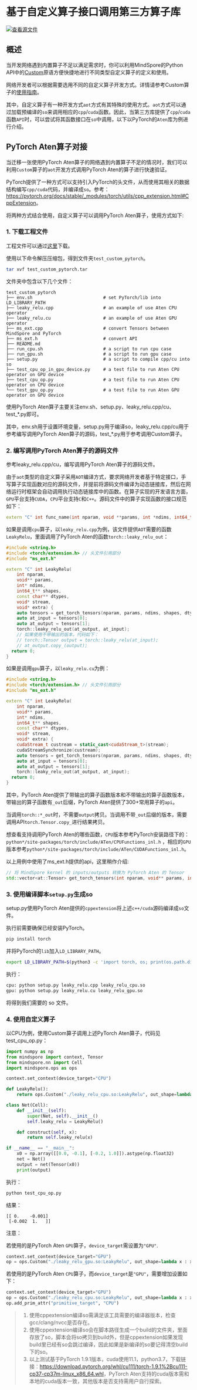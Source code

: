 # 基于自定义算子接口调用第三方算子库

[![查看源文件](https://mindspore-website.obs.cn-north-4.myhuaweicloud.com/website-images/r1.7/resource/_static/logo_source.png)](https://gitee.com/mindspore/docs/blob/r1.7/docs/mindspore/source_zh_cn/migration_guide/use_third_party_op.md)

## 概述

当开发网络遇到内置算子不足以满足需求时，你可以利用MindSpore的Python API中的[Custom](https://www.mindspore.cn/docs/zh-CN/r1.7/api_python/ops/mindspore.ops.Custom.html#mindspore-ops-custom)原语方便快捷地进行不同类型自定义算子的定义和使用。

网络开发者可以根据需要选用不同的自定义算子开发方式。详情请参考Custom算子的[使用指南](https://www.mindspore.cn/tutorials/experts/zh-CN/r1.7/operation/op_custom.html)。

其中，自定义算子有一种开发方式`aot`方式有其特殊的使用方式。`aot`方式可以通过加载预编译的`so`来调用相应的`cpp`/`cuda`函数。因此，当第三方库提供了`cpp`/`cuda`函数`API`时，可以尝试将其函数接口在`so`中调用，以下以PyTorch的`Aten`库为例进行介绍。

## PyTorch Aten算子对接

当迁移一张使用PyTorch Aten算子的网络遇到内置算子不足的情况时，我们可以利用`Custom`算子的`aot`开发方式调用PyTorch Aten的算子进行快速验证。

PyTorch提供了一种方式可以支持引入PyTorch的头文件，从而使用其相关的数据结构编写`cpp/cuda`代码，并编译成`so`。参考：<https://pytorch.org/docs/stable/_modules/torch/utils/cpp_extension.html#CppExtension>。

将两种方式结合使用，自定义算子可以调用PyTorch Aten算子，使用方式如下:

### 1. 下载工程文件

工程文件可以通过[这里](https://mindspore-website.obs.cn-north-4.myhuaweicloud.com/notebook/migration_guide/test_custom_pytorch.tar)下载。

使用以下命令解压压缩包，得到文件夹`test_custom_pytorch`。

```bash
tar xvf test_custom_pytorch.tar
```

文件夹中包含以下几个文件：

```text
test_custom_pytorch
├── env.sh                           # set PyTorch/lib into LD_LIBRARY_PATH
├── leaky_relu.cpp                   # an example of use Aten CPU operator
├── leaky_relu.cu                    # an example of use Aten GPU operator
├── ms_ext.cpp                       # convert Tensors between MindSpore and PyTorch
├── ms_ext.h                         # convert API
├── README.md
├── run_cpu.sh                       # a script to run cpu case
├── run_gpu.sh                       # a script to run gpu case
├── setup.py                         # a script to compile cpp/cu into so
├── test_cpu_op_in_gpu_device.py     # a test file to run Aten CPU operator on GPU device
├── test_cpu_op.py                   # a test file to run Aten CPU operator on CPU device
└── test_gpu_op.py                   # a test file to run Aten GPU operator on GPU device
```

使用PyTorch Aten算子主要关注env.sh、setup.py、leaky_relu.cpp/cu、test_*.py即可。

其中，env.sh用于设置环境变量，setup.py用于编译so，leaky_relu.cpp/cu用于参考编写调用PyTorch Aten算子的源码，test_*.py用于参考调用Custom算子。

### 2. 编写调用PyTorch Aten算子的源码文件

参考leaky_relu.cpp/cu，编写调用PyTorch Aten算子的源码文件。

由于`aot`类型的自定义算子采用`AOT`编译方式，要求网络开发者基于特定接口，手写算子实现函数对应的源码文件，并提前将源码文件编译为动态链接库，然后在网络运行时框架会自动调用执行动态链接库中的函数。在算子实现的开发语言方面，`GPU`平台支持`CUDA`，`CPU`平台支持`C`和`C++`。源码文件中的算子实现函数的接口规范如下：

```cpp
extern "C" int func_name(int nparam, void **params, int *ndims, int64_t **shapes, const char **dtypes, void *stream, void *extra);

```

如果是调用`cpu`算子，以`leaky_relu.cpp`为例，该文件提供`AOT`需要的函数`LeakyRelu`，里面调用了PyTorch Aten的函数`torch::leaky_relu_out`：

```cpp
#include <string.h>
#include <torch/extension.h> // 头文件引用部分
#include "ms_ext.h"

extern "C" int LeakyRelu(
    int nparam,
    void** params,
    int* ndims,
    int64_t** shapes,
    const char** dtypes,
    void* stream,
    void* extra) {
    auto tensors = get_torch_tensors(nparam, params, ndims, shapes, dtypes, c10::kCPU);
    auto at_input = tensors[0];
    auto at_output = tensors[1];
    torch::leaky_relu_out(at_output, at_input);
    // 如果使用不带输出的版本，代码如下：
    // torch::Tensor output = torch::leaky_relu(at_input);
    // at_output.copy_(output);
  return 0;
}

```

如果是调用`gpu`算子，以`leaky_relu.cu`为例：

```cpp
#include <string.h>
#include <torch/extension.h> // 头文件引用部分
#include "ms_ext.h"

extern "C" int LeakyRelu(
    int nparam,
    void** params,
    int* ndims,
    int64_t** shapes,
    const char** dtypes,
    void* stream,
    void* extra) {
    cudaStream_t custream = static_cast<cudaStream_t>(stream);
    cudaStreamSynchronize(custream);
    auto tensors = get_torch_tensors(nparam, params, ndims, shapes, dtypes, c10::kCUDA);
    auto at_input = tensors[0];
    auto at_output = tensors[1];
    torch::leaky_relu_out(at_output, at_input);
  return 0;
}
```

其中，PyTorch Aten提供了带输出的算子函数版本和不带输出的算子函数版本，带输出的算子函数有`_out`后缀，PyTorch Aten提供了300+常用算子的`api`。

当调用`torch::*_out`时，不需要`output`拷贝。当调用不带`_out`后缀的版本，需要调用API`torch.Tensor.copy_`进行结果拷贝。

想查看支持调用PyTorch Aten的哪些函数，`CPU`版本参考PyTorch安装路径下的：`python*/site-packages/torch/include/ATen/CPUFunctions_inl.h` ，相应的`GPU`版本参考`python*/site-packages/torch/include/ATen/CUDAFunctions_inl.h`。

以上用例中使用了ms_ext.h提供的api，这里稍作介绍:

```cpp
// 将 MindSpore kernel 的 inputs/outputs 转换为 PyTorch Aten 的 Tensor
std::vector<at::Tensor> get_torch_tensors(int nparam, void** params, int* ndims, int64_t** shapes, const char** dtypes, c10::Device device) ;
```

### 3. 使用编译脚本`setup.py`生成so

setup.py使用PyTorch Aten提供的`cppextension`将上述`c++/cuda`源码编译成`so`文件。

执行前需要确保已经安装PyTorch。

```bash
pip install torch
```

并将PyTorch的`lib`加入`LD_LIBRARY_PATH`。

```bash
export LD_LIBRARY_PATH=$(python3 -c 'import torch, os; print(os.path.dirname(torch.__file__))')/lib:$LD_LIBRARY_PATH
```

执行：

```bash
cpu: python setup.py leaky_relu.cpp leaky_relu_cpu.so
gpu: python setup.py leaky_relu.cu leaky_relu_gpu.so
```

将得到我们需要的 so 文件。

### 4. 使用自定义算子

以CPU为例，使用Custom算子调用上述PyTorch Aten算子，代码见test_cpu_op.py：

```python
import numpy as np
from mindspore import context, Tensor
from mindspore.nn import Cell
import mindspore.ops as ops

context.set_context(device_target="CPU")

def LeakyRelu():
    return ops.Custom("./leaky_relu_cpu.so:LeakyRelu", out_shape=lambda x : x, out_dtype=lambda x : x, func_type="aot")

class Net(Cell):
    def __init__(self):
        super(Net, self).__init__()
        self.leaky_relu = LeakyRelu()

    def construct(self, x):
        return self.leaky_relu(x)

if __name__ == "__main__":
    x0 = np.array([[0.0, -0.1], [-0.2, 1.0]]).astype(np.float32)
    net = Net()
    output = net(Tensor(x0))
    print(output)
```

执行：

```bash
python test_cpu_op.py
```

结果：

```text
[[ 0.    -0.001]
 [-0.002  1.   ]]
```

注意：

若使用的是PyTorch Aten `GPU`算子，`device_target`需设置为`"GPU"`.

```python
context.set_context(device_target="GPU")
op = ops.Custom("./leaky_relu_gpu.so:LeakyRelu", out_shape=lambda x : x, out_dtype=lambda x : x, func_type="aot")
```

若使用的是PyTorch Aten `CPU`算子，而`device_target`是`"GPU"`，需要增加设置如下：

```python
context.set_context(device_target="GPU")
op = ops.Custom("./leaky_relu_cpu.so:LeakyRelu", out_shape=lambda x : x, out_dtype=lambda x : x, func_type="aot")
op.add_prim_attr("primitive_target", "CPU")
```

> 1. 使用cppextension编译so需满足该工具需要的编译器版本，检查gcc/clang/nvcc是否存在。
> 2. 使用cppextension编译so会在脚本路径生成一个build的文件夹，里面存放了so，脚本会将so拷贝到build外，但是cppextension如果发现build里已经有so会跳过编译，因此如果是新编译的so要记得清空build下的so。
> 3. 以上测试基于PyTorch 1.9.1版本，cuda使用11.1，python3.7，下载链接：<https://download.pytorch.org/whl/cu111/torch-1.9.1%2Bcu111-cp37-cp37m-linux_x86_64.whl>，PyTorch Aten支持的cuda版本需和本地的cuda版本一致，其他版本是否支持需用户自行探索。